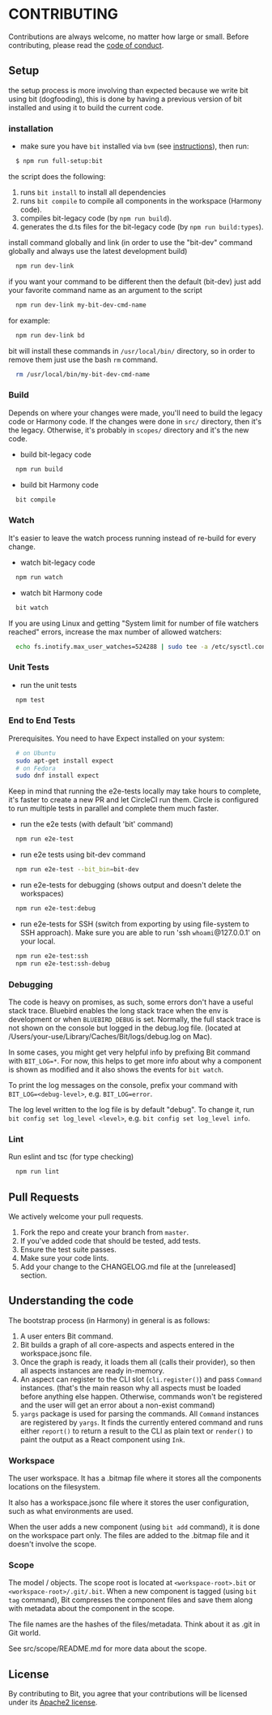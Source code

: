 # CONTRIBUTING

Contributions are always welcome, no matter how large or small. Before contributing,
please read the [code of conduct](CODE_OF_CONDUCT.md).

## Setup

the setup process is more involving than expected because we write bit using bit (dogfooding), this is done by having a previous version of bit installed and using it to build the current code.

### installation

- make sure you have `bit` installed via `bvm` (see [instructions](https://harmony-docs.bit.dev/getting-started/installing-bit/)), then run:

```bash
  $ npm run full-setup:bit
```

the script does the following:

1. runs `bit install` to install all dependencies
2. runs `bit compile` to compile all components in the workspace (Harmony code).
3. compiles bit-legacy code (by `npm run build`).
4. generates the d.ts files for the bit-legacy code (by `npm run build:types`).

install command globally and link (in order to use the "bit-dev" command globally and always use the
latest development build)

```bash
  npm run dev-link
```

if you want your command to be different then the default (bit-dev) just add your favorite command name as an argument to the script

```bash
  npm run dev-link my-bit-dev-cmd-name
```

for example:

```bash
  npm run dev-link bd
```

bit will install these commands in `/usr/local/bin/` directory, so in order to remove them just use the bash `rm` command.

```bash
  rm /usr/local/bin/my-bit-dev-cmd-name
```

### Build

Depends on where your changes were made, you'll need to build the legacy code or Harmony code.
If the changes were done in `src/` directory, then it's the legacy. Otherwise, it's probably in `scopes/` directory and it's the new code.

- build bit-legacy code

```bash
  npm run build
```

- build bit Harmony code

```bash
  bit compile
```

### Watch

It's easier to leave the watch process running instead of re-build for every change.

- watch bit-legacy code

```bash
  npm run watch
```

- watch bit Harmony code

```bash
  bit watch
```

If you are using Linux and getting "System limit for number of file watchers reached" errors, increase the max number of allowed watchers:

```bash
  echo fs.inotify.max_user_watches=524288 | sudo tee -a /etc/sysctl.conf && sudo sysctl -p
```

### Unit Tests

- run the unit tests

```bash
  npm test
```

### End to End Tests

Prerequisites. You need to have Expect installed on your system:

```bash
  # on Ubuntu
  sudo apt-get install expect
  # on Fedora
  sudo dnf install expect
```

Keep in mind that running the e2e-tests locally may take hours to complete, it's faster to create a new PR and let CircleCI run them. Circle is configured to run multiple tests in parallel and complete them much faster.

- run the e2e tests (with default 'bit' command)

```bash
  npm run e2e-test
```

- run e2e tests using bit-dev command

```bash
  npm run e2e-test --bit_bin=bit-dev
```

- run e2e-tests for debugging (shows output and doesn't delete the workspaces)

```bash
  npm run e2e-test:debug
```

- run e2e-tests for SSH (switch from exporting by using file-system to SSH approach). Make sure you are able to run 'ssh `whoami`@127.0.0.1' on your local.

```bash
  npm run e2e-test:ssh
  npm run e2e-test:ssh-debug
```

### Debugging

The code is heavy on promises, as such, some errors don't have a useful stack trace. Bluebird enables the long stack trace when the env is development or when `BLUEBIRD_DEBUG` is set. Normally, the full stack trace is not shown on the console but logged in the debug.log file. (located at /Users/your-use/Library/Caches/Bit/logs/debug.log on Mac).

In some cases, you might get very helpful info by prefixing Bit command with `BIT_LOG=*`. For now, this helps to get more info about why a component is shown as modified and it also shows the events for `bit watch`.

To print the log messages on the console, prefix your command with `BIT_LOG=<debug-level>`, e.g. `BIT_LOG=error`.

The log level written to the log file is by default "debug". To change it, run `bit config set log_level <level>`, e.g. `bit config set log_level info`.

### Lint

Run eslint and tsc (for type checking)

```bash
  npm run lint
```

## Pull Requests

We actively welcome your pull requests.

1. Fork the repo and create your branch from `master`.
2. If you've added code that should be tested, add tests.
3. Ensure the test suite passes.
4. Make sure your code lints.
5. Add your change to the CHANGELOG.md file at the [unreleased] section.

## Understanding the code

The bootstrap process (in Harmony) in general is as follows:

1. A user enters Bit command.
2. Bit builds a graph of all core-aspects and aspects entered in the workspace.jsonc file.
3. Once the graph is ready, it loads them all (calls their provider), so then all aspects instances are ready in-memory.
4. An aspect can register to the CLI slot (`cli.register()`) and pass `Command` instances. (that's the main reason why all aspects must be loaded before anything else happen. Otherwise, commands won't be registered and the user will get an error about a non-exist command)
5. `yargs` package is used for parsing the commands. All `Command` instances are registered by `yargs`. It finds the currently entered command and runs either `report()` to return a result to the CLI as plain text or `render()` to paint the output as a React component using `Ink`.

### Workspace

The user workspace. It has a .bitmap file where it stores all the components locations on the filesystem.

It also has a workspace.jsonc file where it stores the user configuration, such as what environments are used.

When the user adds a new component (using `bit add` command), it is done on the workspace part only. The files are added to the .bitmap file and it doesn't involve the scope.

### Scope

The model / objects. The scope root is located at `<workspace-root>.bit` or `<workspace-root>/.git/.bit`.
When a new component is tagged (using `bit tag` command), Bit compresses the component files and save them along with metadata about the component in the scope.

The file names are the hashes of the files/metadata. Think about it as .git in Git world.

See src/scope/README.md for more data about the scope.

## License

By contributing to Bit, you agree that your contributions will be licensed
under its [Apache2 license](LICENSE).
